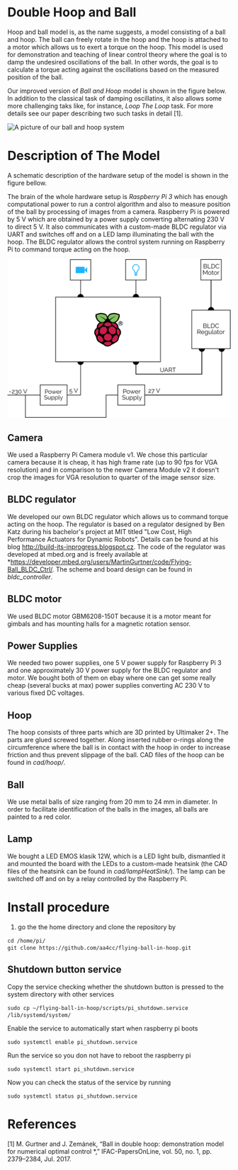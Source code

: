 ---
---

# Double Hoop and Ball
Hoop and ball model is, as the name suggests, a model consisting of a ball and hoop. The ball can freely rotate in the hoop and the hoop is attached to a motor which allows us to exert a torque on the hoop. This model is used for demonstration and teaching of linear control theory where the goal is to damp the undesired oscillations of the ball. In other words, the goal is to calculate a torque acting against the oscillations based on the measured position of the ball.

Our improved version of *Ball and Hoop* model is shown in the figure below. In addition to the classical task of damping oscillatins, it also allows some more challenging taks like, for instance, *Loop The Loop* task. For more details see our paper describing two such tasks in detail [1].

![A picture of our ball and hoop system](desc.png)

# Description of The Model
A schematic description of the hardware setup of the model is shown in the figure bellow.

The brain of the whole hardware setup is *Raspberry Pi 3* which has enough computational power to run a control algorithm and also to measure position of the ball by processing of images from a camera. Raspberry Pi is powered by 5 V which are obtained by a power supply converting alternating 230 V to direct 5 V. It also communicates with a custom-made BLDC regulator via UART and switches off and on a LED lamp illuminating the ball with the hoop. The BLDC regulator allows the control system running on Raspberry Pi to command torque acting on the hoop.

![A schematic description of the model](scheme.png)

## Camera
We used a Raspberry Pi Camera module v1. We chose this particular camera because it is cheap, it has high frame rate (up to 90 fps for VGA resolution) and in comparison to the newer Camera Module v2 it doesn't crop the images for VGA resolution to quarter of the image sensor size.

## BLDC regulator
We developed our own BLDC regulator which allows us to command torque acting on the hoop. The regulator is based on a regulator designed by Ben Katz during his bachelor's project at MIT titled "Low Cost, High Performance Actuators for Dynamic Robots". Details can be found at his blog http://build-its-inprogress.blogspot.cz. The code of the regulator was developed at mbed.org and is freely available at *https://developer.mbed.org/users/MartinGurtner/code/Flying-Ball_BLDC_Ctrl/. The scheme and board design can be found in *bldc_controller*.

## BLDC motor
We used BLDC motor GBM6208-150T because it is a motor meant for gimbals and has mounting halls for a magnetic rotation sensor.

## Power Supplies
We needed two power supplies, one 5 V power supply for Raspberry Pi 3 and one approximately 30 V power supply for the BLDC regulator and motor. We bought both of them on ebay where one can get some really cheap (several bucks at max) power supplies converting AC 230 V to various fixed DC voltages. 

## Hoop
The hoop consists of three parts which are 3D printed by Ultimaker 2+. The parts are glued screwed together. Along inserted rubber o-rings along the circumference where the ball is in contact with the hoop in order to increase friction and thus prevent slippage of the ball. CAD files of the hoop can be found in *cad/hoop/*.

## Ball
We use metal balls of size ranging from 20 mm to 24 mm in diameter. In order to facilitate identification of the balls in the images, all balls are painted to a red color.

## Lamp
We bought a LED EMOS klasik 12W, which is a LED light bulb, dismantled it and mounted the board with the LEDs to a custom-made heatsink (the CAD files of the heatsink can be found in *cad/lampHeatSink/*). The lamp can be switched off and on by a relay controlled by the Raspberry Pi.

# Install procedure
1) go the the home directory and clone the repository by
```
cd /home/pi/
git clone https://github.com/aa4cc/flying-ball-in-hoop.git
```

## Shutdown button service
Copy the service checking whether the shutdown button is pressed to the system directory with other services
```
sudo cp ~/flying-ball-in-hoop/scripts/pi_shutdown.service /lib/systemd/system/
``` 

Enable the service to automatically start when raspberry pi boots
```
sudo systemctl enable pi_shutdown.service
```
Run the service so you don not have to reboot the raspberry pi
```
sudo systemctl start pi_shutdown.service
```
Now you can check the status of the service by running
```
sudo systemctl status pi_shutdown.service
```


# References
[1] M. Gurtner and J. Zemánek, “Ball in double hoop: demonstration model for numerical optimal control *,” IFAC-PapersOnLine, vol. 50, no. 1, pp. 2379–2384, Jul. 2017.